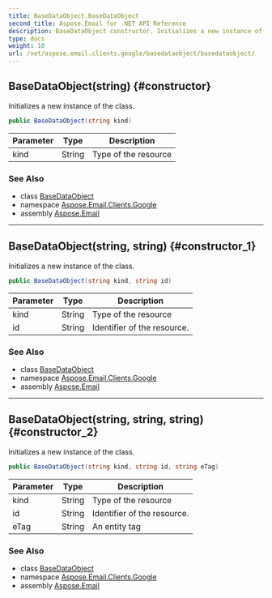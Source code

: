 ```yaml
---
title: BaseDataObject.BaseDataObject
second_title: Aspose.Email for .NET API Reference
description: BaseDataObject constructor. Initializes a new instance of the class
type: docs
weight: 10
url: /net/aspose.email.clients.google/basedataobject/basedataobject/
---
```

## BaseDataObject(string) {#constructor}

Initializes a new instance of the class.

```csharp
public BaseDataObject(string kind)
```

| Parameter | Type | Description |
| --- | --- | --- |
| kind | String | Type of the resource |

### See Also

* class [BaseDataObject](../)
* namespace [Aspose.Email.Clients.Google](../../basedataobject/)
* assembly [Aspose.Email](../../../)

---

## BaseDataObject(string, string) {#constructor_1}

Initializes a new instance of the class.

```csharp
public BaseDataObject(string kind, string id)
```

| Parameter | Type | Description |
| --- | --- | --- |
| kind | String | Type of the resource |
| id | String | Identifier of the resource. |

### See Also

* class [BaseDataObject](../)
* namespace [Aspose.Email.Clients.Google](../../basedataobject/)
* assembly [Aspose.Email](../../../)

---

## BaseDataObject(string, string, string) {#constructor_2}

Initializes a new instance of the class.

```csharp
public BaseDataObject(string kind, string id, string eTag)
```

| Parameter | Type | Description |
| --- | --- | --- |
| kind | String | Type of the resource |
| id | String | Identifier of the resource. |
| eTag | String | An entity tag |

### See Also

* class [BaseDataObject](../)
* namespace [Aspose.Email.Clients.Google](../../basedataobject/)
* assembly [Aspose.Email](../../../)


